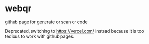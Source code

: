 # webqr

github page for generate or scan qr code

Deprecated, switching to https://vercel.com/ instead because it is too tedious to work with github pages.

